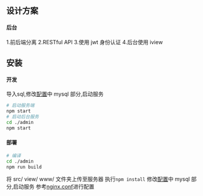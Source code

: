## 设计方案  

#### 后台
1.前后端分离 
2.RESTful API 
3.使用 jwt 身份认证 
4.后台使用 iview 

## 安装  

#### 开发  

导入sql,修改[配置](https://github.com/lscho/ThinkJS-Vue.js-blog/blob/master/server/src/config/adapter.js)中 mysql 部分,启动服务  
```bash
# 启动服务端
npm start
# 启动后台服务
cd ./admin
npm start
```

#### 部署  

```bash
# 编译
cd ./admin
npm run build
```

将 src/ view/ www/ 文件夹上传至服务器
执行`npm install`
修改[配置](https://github.com/lscho/ThinkJS-Vue.js-blog/blob/master/server/src/config/adapter.js)中 mysql 部分,启动服务
参考[nginx.conf](https://github.com/lscho/ThinkJS-Vue.js-blog/blob/master/server/nginx.conf)进行配置